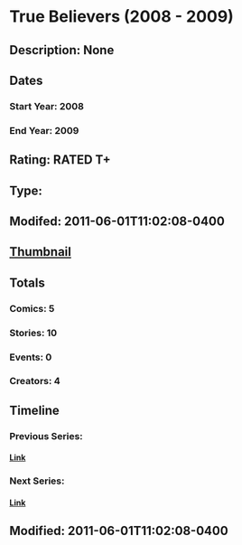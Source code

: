 # True Believers (2008 - 2009)
## Description: None
## Dates
### Start Year: 2008
### End Year: 2009
## Rating: RATED T+
## Type: 
## Modifed: 2011-06-01T11:02:08-0400
## [Thumbnail](http://i.annihil.us/u/prod/marvel/i/mg/f/70/4bb795fab28db.jpg)
## Totals
### Comics: 5
### Stories: 10
### Events: 0
### Creators: 4
## Timeline
### Previous Series: 
#### [Link]()
### Next Series: 
#### [Link]()
## Modified: 2011-06-01T11:02:08-0400